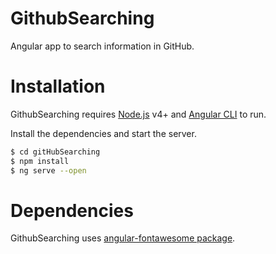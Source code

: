 # GithubSearching
Angular app to search information in GitHub.

# Installation

GithubSearching requires [Node.js](https://nodejs.org/) v4+ and [Angular CLI](https://https://angular.io/cli) to run.

Install the dependencies and start the server.

```sh
$ cd gitHubSearching
$ npm install
$ ng serve --open
```

# Dependencies

GithubSearching uses [angular-fontawesome package](https://https://www.npmjs.com/package/@fortawesome/angular-fontawesome).
